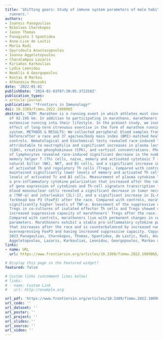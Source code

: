 ```yaml
---
title: 'Shifting gears: Study of immune system parameters of male habitual marathon
  runners.'
authors:
- Ioannis Panagoulias
- Nikolaos Charokopos
- Iason Thomas
- Panagiota I Spantidea
- Anne-Lise de Lastic
- Maria Rodi
- Spyridoula Anastasopoulou
- Ioanna Aggeletopoulou
- Charalampos Lazaris
- Kiriakos Karkoulias
- Lydia Leonidou
- Neoklis A Georgopoulos
- Kostas B Markou
- Athanasia Mouzaki
date: '2022-01-01'
publishDate: '2024-01-03T07:30:05.372258Z'
publication_types:
- article-journal
publication: '*Frontiers in Immunology*'
doi: 10.3389/fimmu.2022.1009065
abstract: "AIM: Marathon is a running event in which athletes must cover a distance
  of 42.195 km. In addition to participating in marathons, marathoners have incorporated
  extensive running into their lifestyle. In the present study, we investigated the
  effect of long-term strenuous exercise in the form of marathon running on the immune
  system. METHODS & RESULTS: We collected peripheral blood samples from 37 male marathoners
  before/after a race and 37 age/sex/body mass index (BMI)-matched healthy sedentary
  controls. Hematological and biochemical tests revealed race-induced leukocytosis
  attributable to neutrophilia and significant increases in plasma lactate dehydrogenase
  (LDH), creatine phosphokinase (CPK), and cortisol concentrations. Phenotypic analysis
  of lymphocytes revealed race-induced significant decrease in the number of lymphocytes,
  memory helper T (Th) cells, naive, memory and activated cytotoxic T (Tc) cells,
  natural killer (NK), NKT, and B1 cells, and a significant increase in the number
  of activated Th and regulatory Th cells (Tregs). Compared with controls, marathoners
  maintained significantly lower levels of memory and activated Th cells and higher
  levels of activated Tc and B1 cells. Measurement of plasma cytokine levels revealed
  a pro-inflammatory cytokine polarization that increased after the race. Examination
  of gene expression of cytokines and Th-cell signature transcription factors in peripheral
  blood mononuclear cells revealed a significant decrease in tumor necrosis factor
  α (TNF-α) and interleukin (IL)-17, and a significant increase in IL-6, IL-10 and
  forkhead box P3 (FoxP3) after the race. Compared with controls, marathoners maintained
  significantly higher levels of TNF-α. Assessment of the suppressive capacity of
  Tregs in co-cultures of isolated effector Th cells and Tregs showed significantly
  increased suppressive capacity of marathoners' Tregs after the race. CONCLUSIONS:
  Compared with controls, marathoners live with permanent changes in certain immune
  parameters. Marathoners exhibit a stable pro-inflammatory cytokine polarization
  that increases after the race and is counterbalanced by increased numbers of Tregs
  overexpressing FoxP3 and having increased suppressive capacity. Copyright o̧pyright
  2023 Panagoulias, Charokopos, Thomas, Spantidea, de Lastic, Rodi, Anastasopoulou,
  Aggeletopoulou, Lazaris, Karkoulias, Leonidou, Georgopoulos, Markou and Mouzaki."
links:
- name: URL
  url: https://www.frontiersin.org/articles/10.3389/fimmu.2022.1009065/full

# Display this page in the Featured widget?
featured: false

# Custom links (uncomment lines below)
# links:
# - name: Custom Link
#   url: http://example.org

url_pdf: 'https://www.frontiersin.org/articles/10.3389/fimmu.2022.1009065/pdf?isPublishedV2=False'
url_code: ''
url_dataset: ''
url_poster: ''
url_project: ''
url_slides: ''
url_source: ''
url_video: ''
---
```

